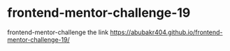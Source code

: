 # frontend-mentor-challenge-19
 frontend-mentor-challenge the link https://abubakr404.github.io/frontend-mentor-challenge-19/
